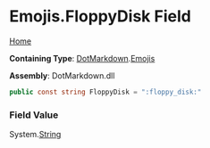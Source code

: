 # Emojis\.FloppyDisk Field

[Home](../../../README.md)

**Containing Type**: [DotMarkdown](../../README.md)\.[Emojis](../README.md)

**Assembly**: DotMarkdown\.dll

```csharp
public const string FloppyDisk = ":floppy_disk:"
```

### Field Value

System\.[String](https://docs.microsoft.com/en-us/dotnet/api/system.string)